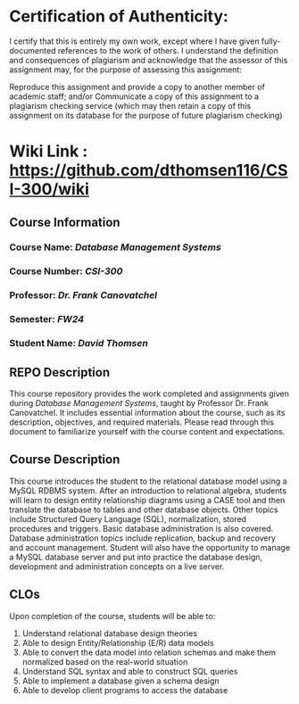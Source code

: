 # Certification of Authenticity:
I certify that this is entirely my own work, except where I have given
fully-documented references to the work of others. I understand the definition
and consequences of plagiarism and acknowledge that the assessor of this
assignment may, for the purpose of assessing this assignment:

Reproduce this assignment and provide a copy to another member of academic staff; and/or Communicate a copy of this assignment to a plagiarism checking service (which may then retain a copy of this assignment on its database for the purpose of future plagiarism checking)

# Wiki Link : https://github.com/dthomsen116/CSI-300/wiki

## Course Information

### Course Name: _Database Management Systems_
### Course Number: _CSI-300_
### Professor: _Dr. Frank Canovatchel_
### Semester: _FW24_
### Student Name: _David Thomsen_


## REPO Description

This course repository provides the work completed and assignments given during _Database Management Systems_, taught by Professor Dr. Frank Canovatchel. It includes essential information about the course, such as its description, objectives, and required materials. Please read through this document to familiarize yourself with the course content and expectations.

## Course Description
This course introduces the student to the relational database model using a MySQL RDBMS system. After an introduction to relational algebra, students will learn to design entity relationship diagrams using a CASE tool and then translate the database to tables and other database objects. Other topics include Structured Query Language (SQL), normalization, stored procedures and triggers. Basic database administration is also covered. Database administration topics include replication, backup and recovery and account management. Student will also have the opportunity to manage a MySQL database server and put into practice the database design, development and administration concepts on a live server.

## CLOs

Upon completion of the course, students will be able to:

1. Understand relational database design theories
2. Able to design Entity/Relationship (E/R) data models
3. Able to convert the data model into relation schemas and make them normalized based
on the real-world situation
4. Understand SQL syntax and able to construct SQL queries
5. Able to implement a database given a schema design
6. Able to develop client programs to access the database
